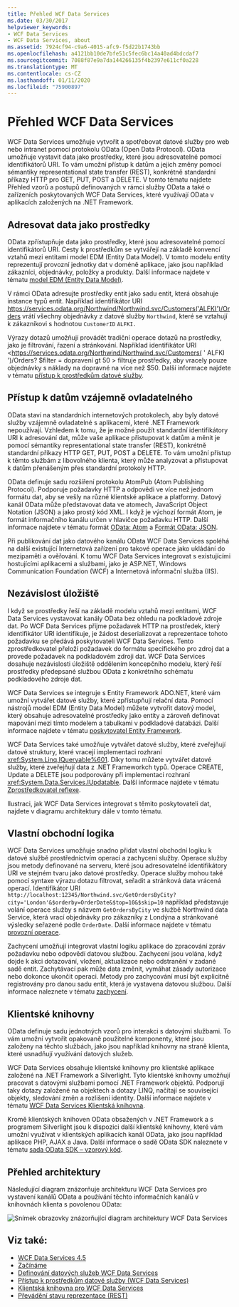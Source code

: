 ```yaml
---
title: Přehled WCF Data Services
ms.date: 03/30/2017
helpviewer_keywords:
- WCF Data Services
- WCF Data Services, about
ms.assetid: 7924cf94-c9a6-4015-afc9-f5d22b1743bb
ms.openlocfilehash: a4121bb10de7bfe51c5fec6bc14a40ad4bdcdaf7
ms.sourcegitcommit: 7088f87e9a7da144266135f4b2397e611cf0a228
ms.translationtype: MT
ms.contentlocale: cs-CZ
ms.lasthandoff: 01/11/2020
ms.locfileid: "75900897"
---
```

# <a name="wcf-data-services-overview"></a>Přehled WCF Data Services
WCF Data Services umožňuje vytvořit a spotřebovat datové služby pro web nebo intranet pomocí protokolu OData (Open Data Protocol). OData umožňuje vystavit data jako prostředky, které jsou adresovatelné pomocí identifikátorů URI. To vám umožní přístup k datům a jejich změny pomocí sémantiky representational state transfer (REST), konkrétně standardní příkazy HTTP pro GET, PUT, POST a DELETE. V tomto tématu najdete Přehled vzorů a postupů definovaných v rámci služby OData a také o zařízeních poskytovaných WCF Data Services, které využívají OData v aplikacích založených na .NET Framework.  
  
## <a name="address-data-as-resources"></a>Adresovat data jako prostředky  
 OData zpřístupňuje data jako prostředky, které jsou adresovatelné pomocí identifikátorů URI. Cesty k prostředkům se vytvářejí na základě konvencí vztahů mezi entitami model EDM (Entity Data Model). V tomto modelu entity reprezentují provozní jednotky dat v doméně aplikace, jako jsou například zákazníci, objednávky, položky a produkty. Další informace najdete v tématu [model EDM (Entity Data Model)](../adonet/entity-data-model.md).  
  
 V rámci OData adresujte prostředky entit jako sadu entit, která obsahuje instance typů entit. Například identifikátor URI <https://services.odata.org/Northwind/Northwind.svc/Customers('ALFKI')/Orders> vrátí všechny objednávky z datové služby `Northwind`, které se vztahují k zákazníkovi s hodnotou `CustomerID` `ALFKI.`  
  
 Výrazy dotazů umožňují provádět tradiční operace dotazů na prostředky, jako je filtrování, řazení a stránkování. Například identifikátor URI <https://services.odata.org/Northwind/Northwind.svc/Customers( ' ALFKI ')/Orders? $filter = dopravení gt 50 > filtruje prostředky, aby vracely pouze objednávky s náklady na dopravné na více než $50. Další informace najdete v tématu [přístup k prostředkům datové služby](accessing-data-service-resources-wcf-data-services.md).  
  
## <a name="interoperable-data-access"></a>Přístup k datům vzájemně ovladatelného  
 OData staví na standardních internetových protokolech, aby byly datové služby vzájemně ovladatelné s aplikacemi, které .NET Framework nepoužívají. Vzhledem k tomu, že je možné použít standardní identifikátory URI k adresování dat, může vaše aplikace přistupovat k datům a měnit je pomocí sémantiky representational state transfer (REST), konkrétně standardní příkazy HTTP GET, PUT, POST a DELETE. To vám umožní přístup k těmto službám z libovolného klienta, který může analyzovat a přistupovat k datům přenášeným přes standardní protokoly HTTP.  
  
OData definuje sadu rozšíření protokolu AtomPub (Atom Publishing Protocol). Podporuje požadavky HTTP a odpovědi ve více než jednom formátu dat, aby se vešly na různé klientské aplikace a platformy. Datový kanál OData může představovat data ve atomech, JavaScript Object Notation (JSON) a jako prostý kód XML. I když je výchozí formát Atom, je formát informačního kanálu určen v hlavičce požadavku HTTP. Další informace najdete v tématu formát [OData: Atom](https://www.odata.org/documentation/odata-version-2-0/atom-format/) a [Formát OData: JSON](https://www.odata.org/documentation/odata-version-2-0/json-format/).  
  
 Při publikování dat jako datového kanálu OData WCF Data Services spoléhá na další existující Internetová zařízení pro takové operace jako ukládání do mezipaměti a ověřování. K tomu WCF Data Services integrovat s existujícími hostujícími aplikacemi a službami, jako je ASP.NET, Windows Communication Foundation (WCF) a Internetová informační služba (IIS).  
  
## <a name="storage-independence"></a>Nezávislost úložiště  
 I když se prostředky řeší na základě modelu vztahů mezi entitami, WCF Data Services vystavovat kanály OData bez ohledu na podkladové zdroje dat. Po WCF Data Services přijme požadavek HTTP na prostředek, který identifikátor URI identifikuje, je žádost deserializovat a reprezentace tohoto požadavku se předává poskytovateli WCF Data Services. Tento zprostředkovatel přeloží požadavek do formátu specifického pro zdroj dat a provede požadavek na podkladovém zdroji dat. WCF Data Services dosahuje nezávislosti úložiště oddělením koncepčního modelu, který řeší prostředky předepsané službou OData z konkrétního schématu podkladového zdroje dat.  
  
 WCF Data Services se integruje s Entity Framework ADO.NET, které vám umožní vytvářet datové služby, které zpřístupňují relační data. Pomocí nástrojů model EDM (Entity Data Model) můžete vytvořit datový model, který obsahuje adresovatelné prostředky jako entity a zároveň definovat mapování mezi tímto modelem a tabulkami v podkladové databázi. Další informace najdete v tématu [poskytovatel Entity Framework](entity-framework-provider-wcf-data-services.md).  
  
 WCF Data Services také umožňuje vytvářet datové služby, které zveřejňují datové struktury, které vracejí implementaci rozhraní <xref:System.Linq.IQueryable%601>. Díky tomu můžete vytvářet datové služby, které zveřejňují data z .NET Frameworkch typů. Operace CREATE, Update a DELETE jsou podporovány při implementaci rozhraní <xref:System.Data.Services.IUpdatable>. Další informace najdete v tématu [Zprostředkovatel reflexe](reflection-provider-wcf-data-services.md).  
  
 Ilustraci, jak WCF Data Services integrovat s těmito poskytovateli dat, najdete v diagramu architektury dále v tomto tématu.  
  
## <a name="custom-business-logic"></a>Vlastní obchodní logika  
 WCF Data Services umožňuje snadno přidat vlastní obchodní logiku k datové službě prostřednictvím operací a zachycení služby. Operace služby jsou metody definované na serveru, které jsou adresovatelné identifikátory URI ve stejném tvaru jako datové prostředky. Operace služby mohou také pomocí syntaxe výrazu dotazu filtrovat, seřadit a stránková data vrácená operací. Identifikátor URI `http://localhost:12345/Northwind.svc/GetOrdersByCity?city='London'&$orderby=OrderDate&$top=10&$skip=10` například představuje volání operace služby s názvem `GetOrdersByCity` ve službě Northwind data Service, která vrací objednávky pro zákazníky z Londýna a stránkované výsledky seřazené podle `OrderDate`. Další informace najdete v tématu [provozní operace](service-operations-wcf-data-services.md).  
  
 Zachycení umožňují integrovat vlastní logiku aplikace do zpracování zpráv požadavku nebo odpovědí datovou službou. Zachycení jsou volána, když dojde k akci dotazování, vložení, aktualizace nebo odstranění v zadané sadě entit. Zachytávací pak může data změnit, vymáhat zásady autorizace nebo dokonce ukončit operaci. Metody pro zachycování musí být explicitně registrovány pro danou sadu entit, která je vystavena datovou službou. Další informace naleznete v tématu [zachycení](interceptors-wcf-data-services.md).  
  
## <a name="client-libraries"></a>Klientské knihovny  
 OData definuje sadu jednotných vzorů pro interakci s datovými službami. To vám umožní vytvořit opakovaně použitelné komponenty, které jsou založeny na těchto službách, jako jsou například knihovny na straně klienta, které usnadňují využívání datových služeb.  
  
 WCF Data Services obsahuje klientské knihovny pro klientské aplikace založené na .NET Framework a Silverlight. Tyto klientské knihovny umožňují pracovat s datovými službami pomocí .NET Framework objektů. Podporují taky dotazy založené na objektech a dotazy LINQ, načítají se související objekty, sledování změn a rozlišení identity. Další informace najdete v tématu [WCF Data Services Klientská knihovna](wcf-data-services-client-library.md).  
  
 Kromě klientských knihoven OData obsažených v .NET Framework a s programem Silverlight jsou k dispozici další klientské knihovny, které vám umožní využívat v klientských aplikacích kanál OData, jako jsou například aplikace PHP, AJAX a Java. Další informace o sadě OData SDK naleznete v tématu [sada OData SDK – vzorový kód](https://www.odata.org/ecosystem/#sdk).
  
## <a name="architecture-overview"></a>Přehled architektury  
 Následující diagram znázorňuje architekturu WCF Data Services pro vystavení kanálů OData a používání těchto informačních kanálů v knihovnách klienta s povolenou OData:  
  
 ![Snímek obrazovky znázorňující diagram architektury WCF Data Services](./media/wcf-data-services-overview/windows-communication-foundation-data-services-architecture.gif)  
  
## <a name="see-also"></a>Viz také:

- [WCF Data Services 4.5](index.md)
- [Začínáme](getting-started-with-wcf-data-services.md)
- [Definování datových služeb WCF Data Services](defining-wcf-data-services.md)
- [Přístup k prostředkům datové služby (WCF Data Services)](https://docs.microsoft.com/previous-versions/dotnet/netframework-4.0/dd728283(v=vs.100))
- [Klientská knihovna pro WCF Data Services](wcf-data-services-client-library.md)
- [Převádění stavu reprezentace (REST)](https://www.ics.uci.edu/~fielding/pubs/dissertation/rest_arch_style.htm)
